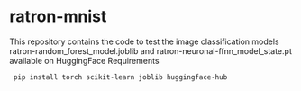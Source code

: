 # ratron-mnist
This repository contains the code to test the image classification models ratron-random_forest_model.joblib and ratron-neuronal-ffnn_model_state.pt available on HuggingFace
 Requirements

```
 pip install torch scikit-learn joblib huggingface-hub
```

